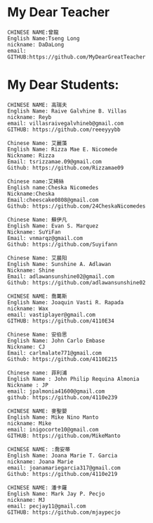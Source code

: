 # My Dear Teacher
```
CHINESE NAME:曾龍
English Name:Tseng Long
nickname: DaDaLong
email:
GITHUB:https://github.com/MyDearGreatTeacher
```
# My Dear Students:
```
CHINESE NAME: 高瑞夫
English Name: Raive Galvhine B. Villas
nickname: Reyb
email: villasraivegalvhineb@gmail.com
GITHUB: https://github.com/reeeyyybb
```

```
Chinese Name: 艾麗藻
English Name: Rizza Mae E. Nicomede
Nickname: Rizza
Email: tsrizzamae.09@gmail.com
Github: https://github.com/Rizzamae09
```

```
Chinese name:艾綺絲
English name:Cheska Nicomedes 
Nickname:Cheska
Email:cheescake0808@gmail.com 
Github: https://github.com/24CheskaNicomedes
```
```
Chinese Name: 蘇伊凡
English Name: Evan S. Marquez
Nickname: SuYiFan
Email: vnmarqz@gmail.com
Github: https://github.com/Suyifann
```
```
Chinese Name: 艾晨阳
English Name: Sunshine A. Adlawan
Nickname: Shine
Email: adlawansunshine02@gmail.com
Github: https://github.com/adlawansunshine02
```

```
CHINESE NAME: 喬萬斯
English Name: Joaquin Vasti R. Rapada
nickname: Wax
email: vastiplayer@gmail.com
GITHUB: https://github.com/4110E34
```


```
Chinese Name: 安伯思
English Name: John Carlo Embase
Nickname: CJ
Email: carlmalate771@gmail.com
Github: https://github.com/4110E215
```


```
Chinese name: 菲利浦
English Name : John Philip Requina Almonia
Nickname : JP
email: jpalmonia41600@gmail.com
github: https://github.com/4110e239
```


```
CHINESE NAME: 麥聖嬰
English Name: Mike Nino Manto
nickname: Mike
email: inigocorte10@gmail.com
GITHUB: https://github.com/MikeManto
```


```
CHINESE NAME: :喬安蒂
English Name: Joana Marie T. Garcia
nickname: Joana Marie
email: joanamariegarcia317@gmail.com
Github: https://github.com/4110e219
```


```
CHINESE NAME: 潘卡羅
English Name: Mark Jay P. Pecjo
nickname: MJ
email: pecjay11@gmail.com
GITHUB: https://github.com/mjaypecjo
```

```


```



```


```


```


```


```


```



```


```


```


```



```


```



```


```


```


```



```


```



```


```


```


```



```


```



```


```


```


```



```


```



```


```


```


```



```


```



```


```


```


```



